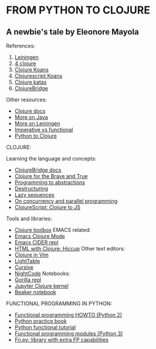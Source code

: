 FROM PYTHON TO CLOJURE
=======

A newbie's tale by Eleonore Mayola
-------


References:

1. [Leiningen](http://leiningen.org)
2. [4 clojure](http://4clojure.com)
3. [Clojure Koans](http://clojurekoans.com)
4. [Clojurescript Koans](http://clojurescriptkoans.com)
5. [Clojure katas](http://github.com/gigasquid/wonderland-clojure-katas)
6. [ClojureBridge](http://clojurebridge.org)


Other resources:

* [Clojure docs](http://clojuredocs.org)
* [More on Java](http://www.flyingmachinestudios.com/programming/how-clojure-babies-are-made-the-java-cycle/)
* [More on Leiningen](http://www.flyingmachinestudios.com/programming/how-clojure-babies-are-made-what-leiningen-is/)
* [Imperative vs functional](https://joshldavis.com/2013/09/30/difference-between-imperative-and-functional-part-1/)
* [Python to Clojure](http://zachcp.org/blog/2015/python-to-clojure/)


CLOJURE:

Learning the language and concepts:
* [ClojureBridge docs](http://clojurebridge.github.io/community-docs/index.html)
* [Clojure for the Brave and True](http://www.braveclojure.com)
* [Programming to abstractions](http://www.braveclojure.com/core-functions-in-depth/#1__Programming_to_Abstractions)
* [Destructuring](http://blog.jayfields.com/2010/07/clojure-destructuring.html)
* [Lazy sequences](http://www.braveclojure.com/core-functions-in-depth/#2_3__Lazy_Seqs)
* [On concurrency and parallel programming](http://www.braveclojure.com/concurrency/)
* [ClojureScript: Clojure to JS](https://github.com/clojure/clojurescript)


Tools and libraries:
* [Clojure toolbox](http://www.clojure-toolbox.com/)
EMACS related:
* [Emacs Clojure Mode](https://github.com/clojure-emacs/clojure-mode)
* [Emacs CIDER repl](https://github.com/clojure-emacs/cider)
* [HTML with Clojure: Hiccup](https://github.com/weavejester/hiccup)
Other text editors:
* [Clojure in Vim](http://www.neo.com/2014/02/25/getting-started-with-clojure-in-vim)
* [LightTable](http://lighttable.com/)
* [Cursive](https://cursiveclojure.com/)
* [NightCode](https://sekao.net/nightcode/)
Notebooks:
* [Gorilla repl](http://gorilla-repl.org/index.html)
* [Jupyter Clojure kernel](https://github.com/roryk/ipython-clojure)
* [Beaker notebook](http://beakernotebook.com/index)

FUNCTIONAL PROGRAMMING IN PYTHON:

* [Functional programming HOWTO (Python 2)](https://docs.python.org/2/howto/functional.html)
* [Python practice book](http://anandology.com/python-practice-book/functional-programming.html)
* [Python functional tutorial](https://thenewcircle.com/static/bookshelf/python_fundamentals_tutorial/functional_programming.html)
* [Functional programming modules (Python 3)](https://docs.python.org/3/library/functional.html)
* [Fn.py: library with extra FP capabilities](https://github.com/kachayev/fn.py)
